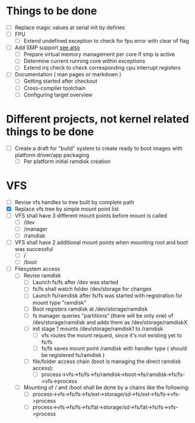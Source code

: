 
# Things to be done

* [ ] Replace magic values at serial init by defines
* [ ] FPU
  * [ ] Extend undefined exception to check for fpu error with clear of flag
* [ ] Add SMP support [see also](http://infocenter.arm.com/help/index.jsp?topic=/com.arm.doc.dai0425/ch04s07s01.html)
  * [ ] Prepare virtual memory management per core if smp is active
  * [ ] Determine current running core within exceptions
  * [ ] Extend irq check to check corresponding cpu interrupt registers
* [ ] Documentation ( man pages or markdown )
  * [ ] Getting started after checkout
  * [ ] Cross-compiler toolchain
  * [ ] Configuring target overview

# Different projects, not kernel related things to be done

* [ ] Create a draft for "build" system to create ready to boot images with platform driver/app packaging
  * [ ] Per platform initial ramdisk creation

# VFS

* [ ] Revise vfs handles to tree built by complete path
* [x] Replace vfs tree by simple mount point list
* [ ] VFS shall have 3 different mount points before mount is called
  * [ ] /dev
  * [ ] /manager
  * [ ] /ramdisk
* [ ] VFS shall have 2 additional mount points when mounting root and boot was successful
  * [ ] /
  * [ ] /boot
* [ ] Filesystem access
  * [ ] Revise ramdisk
    * [ ] Launch fs/fs after /dev was started
    * [ ] fs/fs shall watch folder /dev/storage for changes
    * [ ] Launch fs/ramdisk after fs/fs was started with registration for mount type "ramdisk"
    * [ ] Boot registers ramdisk at /dev/storage/ramdisk
    * [ ] fs manager queries "partitions" (there will be only one) of /dev/storage/ramdisk and adds them as /dev/storage/ramdiskX
    * [ ] init stage 1 mounts /dev/storage/ramdisk1 to /ramdisk
      * [ ] vfs routes the mount request, since it's not existing yet to fs/fs
      * [ ] fs/fs saves mount point /ramdisk with handler type ( should be registered fs/ramdisk )
    * [ ] file/folder access chain (boot is managing the direct ramdisk access):
      * [ ] process->vfs->fs/fs->fs/ramdisk->boot->fs/ramdisk->fs/fs->vfs->process
  * [ ] Mounting of / and /boot shall be done by a chains like the following:
    * [ ] process->vfs->fs/fs->fs/ext->storage/sd->fs/ext->fs/fs->vfs->process
    * [ ] process->vfs->fs/fs->fs/fat->storage/sd->fs/fat->fs/fs->vfs->process
